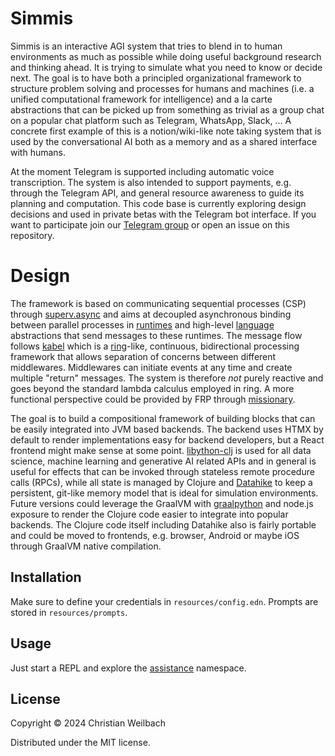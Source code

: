 # Simmis

Simmis is an interactive AGI system that tries to blend in to human environments as much as possible while doing useful background research and thinking ahead. It is trying to simulate what you need to know or decide next. The goal is to have both a principled organizational framework to structure problem solving and processes for humans and machines (i.e. a unified computational framework for intelligence) and a la carte abstractions that can be picked up from something as trivial as a group chat on a popular chat platform such as Telegram, WhatsApp, Slack, ... A concrete first example of this is a notion/wiki-like note taking system that is used by the conversational AI both as a memory and as a shared interface with humans.

At the moment Telegram is supported including automatic voice transcription. The system is also intended to support payments, e.g. through the Telegram API, and general resource awareness to guide its planning and computation. This code base is currently exploring design decisions and used in private betas with the Telegram bot interface. If you want to participate join our [Telegram group](https://t.me/+ANfiXz-khkpiOTg0) or open an issue on this repository.

# Design

The framework is based on communicating sequential processes (CSP) through [superv.async](https://github.com/replikativ/superv.async) and aims at decoupled asynchronous binding between parallel processes in [runtimes](./src/is/simm/runtimes/) and high-level [language](./src/is/simm/languages/) abstractions that send messages to these runtimes. The message flow follows [kabel](https://github.com/replikativ/kabel) which is a [ring](https://github.com/ring-clojure/ring)-like, continuous, bidirectional processing framework that allows separation of concerns between different middlewares. Middlewares can initiate events at any time and create multiple "return" messages. The system is therefore *not* purely reactive and goes beyond the standard lambda calculus employed in ring. A more functional perspective could be provided by FRP through [missionary](https://github.com/leonoel/missionary). 

The goal is to build a compositional framework of building blocks that can be easily integrated into JVM based backends. The backend uses HTMX by default to render implementations easy for backend developers, but a React frontend might make sense at some point. [libython-clj](https://github.com/clj-python/libpython-clj) is used for all data science, machine learning and generative AI related APIs and in general is useful for effects that can be invoked through stateless remote procedure calls (RPCs), while all state is managed by Clojure and [Datahike](https://github.com/replikativ/datahike) to keep a persistent, git-like memory model that is ideal for simulation environments. Future versions could leverage the GraalVM with [graalpython](https://github.com/oracle/graalpython) and node.js exposure to render the Clojure code easier to integrate into popular backends. The Clojure code itself including Datahike also is fairly portable and could be moved to frontends, e.g. browser, Android or maybe iOS through GraalVM native compilation.

## Installation

Make sure to define your credentials in `resources/config.edn`. Prompts are stored in `resources/prompts`.

## Usage

Just start a REPL and explore the [assistance](./src/is/simm/runtimes/assistance.clj) namespace.

## License

Copyright © 2024 Christian Weilbach

Distributed under the MIT license.
